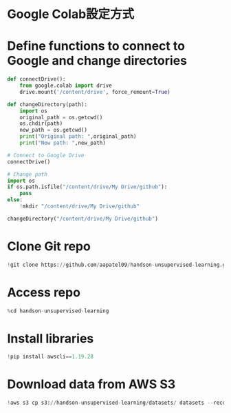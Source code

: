 # Google Colab設定方式

# Define functions to connect to Google and change directories
```python
def connectDrive():
    from google.colab import drive
    drive.mount('/content/drive', force_remount=True)

def changeDirectory(path):
    import os
    original_path = os.getcwd()
    os.chdir(path)
    new_path = os.getcwd()
    print("Original path: ",original_path)
    print("New path: ",new_path)
```

```python
# Connect to Google Drive
connectDrive()

# Change path
import os
if os.path.isfile("/content/drive/My Drive/github"):
    pass
else:
    !mkdir "/content/drive/My Drive/github"

changeDirectory("/content/drive/My Drive/github")
```
# Clone Git repo
```python
!git clone https://github.com/aapatel09/handson-unsupervised-learning.git
```
# Access repo
```python
%cd handson-unsupervised-learning
```
# Install libraries
```python
!pip install awscli==1.19.28
```
# Download data from AWS S3
```python
!aws s3 cp s3://handson-unsupervised-learning/datasets/ datasets --recursive --no-sign-request
```

